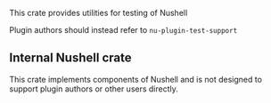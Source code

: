 This crate provides utilities for testing of Nushell

Plugin authors should instead refer to `nu-plugin-test-support`

## Internal Nushell crate

This crate implements components of Nushell and is not designed to support plugin authors or other users directly.
